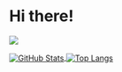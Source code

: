 # Hi there!

![](https://github-profile-summary-cards.vercel.app/api/cards/profile-details?username=monellz&theme=transparent)

<a href="https://github.com/monellz">
  <img align="center" alt="GitHub Stats" src="https://github-readme-stats.vercel.app/api?theme=radical&username=monellz&show_icons=true&include_all_commits=true" />
</a>

<a href="https://github.com/monellz">
  <img align="center" alt="Top Langs" src="https://github-readme-stats.vercel.app/api/top-langs/?theme=radical&username=monellz&layout=compact" />
</a>
